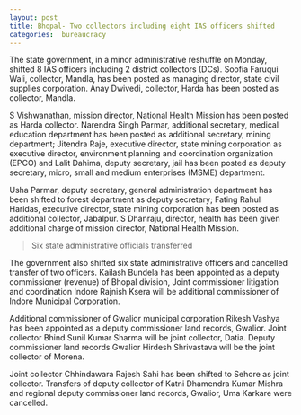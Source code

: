 ```yaml
---
layout: post
title: Bhopal- Two collectors including eight IAS officers shifted
categories:  bureaucracy 
---
```

The state government, in a minor administrative reshuffle on Monday, shifted 8 IAS officers including 2 district collectors (DCs). Soofia Faruqui Wali, collector, Mandla, has been posted as managing director, state civil supplies corporation. Anay Dwivedi, collector, Harda has been posted as collector, Mandla.

S Vishwanathan, mission director, National Health Mission has been posted as Harda collector. Narendra Singh Parmar, additional secretary, medical education department has been posted as additional secretary, mining department; Jitendra Raje, executive director, state mining corporation as executive director, environment planning and coordination organization (EPCO) and Lalit Dahima, deputy secretary, jail has been posted as deputy secretary, micro, small and medium enterprises (MSME) department.

Usha Parmar, deputy secretary, general administration department has been shifted to forest department as deputy secretary; Fating Rahul Haridas, executive director, state mining corporation has been posted as additional collector, Jabalpur. S Dhanraju, director, health has been given additional charge of mission director, National Health Mission.

> Six state administrative officials transferred

The government also shifted six state administrative officers and cancelled transfer of two officers. Kailash Bundela has been appointed as a deputy commissioner (revenue) of Bhopal division, Joint commissioner litigation and coordination Indore Rajnish Ksera will be additional commissioner of Indore Municipal Corporation.

Additional commissioner of Gwalior municipal corporation Rikesh Vashya has been appointed as a deputy commissioner land records, Gwalior. Joint collector Bhind Sunil Kumar Sharma will be joint collector, Datia. Deputy commissioner land records Gwalior Hirdesh Shrivastava will be the joint collector of Morena.

Joint collector Chhindawara Rajesh Sahi has been shifted to Sehore as joint collector. Transfers of deputy collector of Katni Dhamendra Kumar Mishra and regional deputy commissioner land records, Gwalior, Uma Karkare were cancelled.